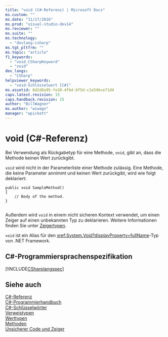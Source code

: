 ```yaml
---
title: "void (C#-Referenz) | Microsoft Docs"
ms.custom: ""
ms.date: "11/17/2016"
ms.prod: "visual-studio-dev14"
ms.reviewer: ""
ms.suite: ""
ms.technology: 
  - "devlang-csharp"
ms.tgt_pltfrm: ""
ms.topic: "article"
f1_keywords: 
  - "void_CSharpKeyword"
  - "void"
dev_langs: 
  - "CSharp"
helpviewer_keywords: 
  - "void-Schlüsselwort [C#]"
ms.assetid: 0d2d8a95-fe20-4fbd-bf5d-c1e54bce71d4
caps.latest.revision: 15
caps.handback.revision: 15
author: "BillWagner"
ms.author: "wiwagn"
manager: "wpickett"
---
```

# void (C#-Referenz)
Bei Verwendung als Rückgabetyp für eine Methode, `void`, gibt an, dass die Methode keinen Wert zurückgibt.  
  
 `void` wird nicht in der Parameterliste einer Methode zulässig.  Eine Methode, die keine Parameter annimmt und keinen Wert zurückgibt, wird wie folgt deklariert:  
  
```  
public void SampleMethod()  
{  
    // Body of the method.  
}  
  
```  
  
 Außerdem wird `void` in einem nicht sicheren Kontext verwendet, um einen Zeiger auf einen unbekannten Typ zu deklarieren.  Weitere Informationen finden Sie unter [Zeigertypen](../../../csharp/programming-guide/unsafe-code-pointers/pointer-types.md).  
  
 `void` ist ein Alias für den <xref:System.Void?displayProperty=fullName>\-Typ von .NET Framework.  
  
## C\#\-Programmiersprachenspezifikation  
 [!INCLUDE[CSharplangspec](../../../csharp/language-reference/keywords/includes/csharplangspec_md.md)]  
  
## Siehe auch  
 [C\#\-Referenz](../../../csharp/language-reference/index.md)   
 [C\#\-Programmierhandbuch](../../../csharp/programming-guide/index.md)   
 [C\#\-Schlüsselwörter](../../../csharp/language-reference/keywords/index.md)   
 [Verweistypen](../../../csharp/language-reference/keywords/reference-types.md)   
 [Werttypen](../../../csharp/language-reference/keywords/value-types.md)   
 [Methoden](../../../csharp/programming-guide/classes-and-structs/methods.md)   
 [Unsicherer Code und Zeiger](../../../csharp/programming-guide/unsafe-code-pointers/index.md)